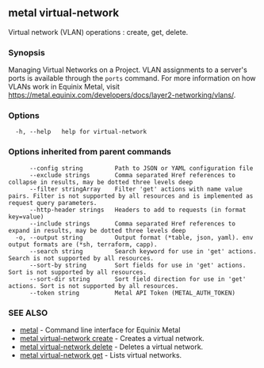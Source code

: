 ## metal virtual-network

Virtual network (VLAN) operations : create, get, delete.

### Synopsis

Managing Virtual Networks on a Project. VLAN assignments to a server's ports is available through the `ports` command. For more information on how VLANs work in Equinix Metal, visit https://metal.equinix.com/developers/docs/layer2-networking/vlans/.

### Options

```
  -h, --help   help for virtual-network
```

### Options inherited from parent commands

```
      --config string         Path to JSON or YAML configuration file
      --exclude strings       Comma separated Href references to collapse in results, may be dotted three levels deep
      --filter stringArray    Filter 'get' actions with name value pairs. Filter is not supported by all resources and is implemented as request query parameters.
      --http-header strings   Headers to add to requests (in format key=value)
      --include strings       Comma separated Href references to expand in results, may be dotted three levels deep
  -o, --output string         Output format (*table, json, yaml). env output formats are (*sh, terraform, capp).
      --search string         Search keyword for use in 'get' actions. Search is not supported by all resources.
      --sort-by string        Sort fields for use in 'get' actions. Sort is not supported by all resources.
      --sort-dir string       Sort field direction for use in 'get' actions. Sort is not supported by all resources.
      --token string          Metal API Token (METAL_AUTH_TOKEN)
```

### SEE ALSO

* [metal](metal.md)	 - Command line interface for Equinix Metal
* [metal virtual-network create](metal_virtual-network_create.md)	 - Creates a virtual network.
* [metal virtual-network delete](metal_virtual-network_delete.md)	 - Deletes a virtual network.
* [metal virtual-network get](metal_virtual-network_get.md)	 - Lists virtual networks.

